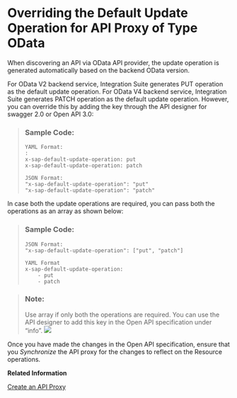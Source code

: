 <!-- loio4a12c5921c8d4358a54548fc90de5ebf -->

# Overriding the Default Update Operation for API Proxy of Type OData

When discovering an API via OData API provider, the update operation is generated automatically based on the backend OData version.

For OData V2 backend service, Integration Suite generates PUT operation as the default update operation. For OData V4 backend service, Integration Suite generates PATCH operation as the default update operation. However, you can override this by adding the key through the API designer for swagger 2.0 or Open API 3.0:

> ### Sample Code:  
> ```
> YAML Format:
> :
> x-sap-default-update-operation: put
> x-sap-default-update-operation: patch
> 
> JSON Format:
> "x-sap-default-update-operation": "put"
> "x-sap-default-update-operation": "patch"     
> 
> ```

In case both the update operations are required, you can pass both the operations as an array as shown below:

> ### Sample Code:  
> ```
> JSON Format:
> "x-sap-default-update-operation": ["put", "patch"]
> 
> YAML Format
> x-sap-default-update-operation:
>     - put
>     - patch
> 
> ```

> ### Note:  
> Use array if only both the operations are required. You can use the API designer to add this key in the Open API specification under “info”. ![](images/Update_Key_c5760ed.png)

Once you have made the changes in the Open API specification, ensure that you *Synchronize* the API proxy for the changes to reflect on the Resource operations.

**Related Information**  


[Create an API Proxy](create-an-api-proxy-c0842d5.md "This topic describes the steps to create an API proxy from the SAP Integration Suite.")

